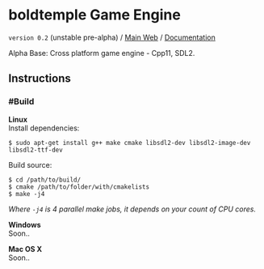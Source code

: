 # boldtemple Game Engine 
`version 0.2` (unstable pre-alpha) /
[Main Web](http://gaming.boldtemple.net/engine/bge/ "boldtemple Game Engine Main web") / 
[Documentation](http://boldtemplegaming.github.io/Engine/ "boldtemple Game Engine Documentation")

Alpha Base: Cross platform game engine - Cpp11, SDL2.

## Instructions
### #Build
**Linux**<br/>
Install dependencies:
```
$ sudo apt-get install g++ make cmake libsdl2-dev libsdl2-image-dev libsdl2-ttf-dev 
```
Build source:
```
$ cd /path/to/build/
$ cmake /path/to/folder/with/cmakelists
$ make -j4
```
*Where `-j4` is 4 parallel make jobs, it depends on your count of CPU cores.*

**Windows**<br/>
Soon..

**Mac OS X**<br/>
Soon..




<!-- **boldtemple Game Engine** -->
